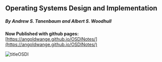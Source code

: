 ## Operating Systems Design and Implementation

##### By Andrew S. Tanenbaum and Albert S. Woodhull
**Now Published with github pages:**
[https://angoldwange.github.io/OSDINotes/](https://angoldwange.github.io/OSDINotes/)



![titleOSDI](Chapters/Sources/TitleOSDI.png)
